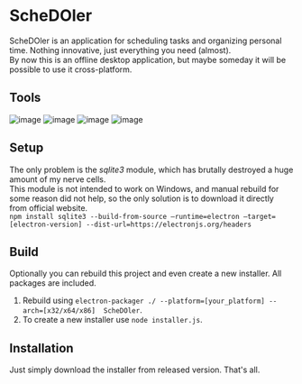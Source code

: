 # ScheDOler

ScheDOler is an application for scheduling tasks and organizing personal time. Nothing innovative, just everything you need (almost).   
By now this is an offline desktop application, but maybe someday it will be possible to use it cross-platform.

## Tools

![image](https://img.shields.io/badge/JavaScript-e09d28?style=for-the-badge&logo=javascript&logoColor=white) 
![image](https://img.shields.io/badge/Node.js-339933?style=for-the-badge&logo=nodedotjs&logoColor=white) 
![image](https://img.shields.io/badge/Electron-31374d?style=for-the-badge&logo=electron&logoColor=white) 
![image](https://img.shields.io/badge/SQLite-07405E?style=for-the-badge&logo=sqlite&logoColor=white) 

## Setup

The only problem is the _sqlite3_ module, which has brutally destroyed a huge amount of my nerve cells.   
This module is not intended to work on Windows, and manual rebuild for some reason did not help, so the only solution is to download it directly from official website.   
`npm install sqlite3 --build-from-source –runtime=electron –target=[electron-version] --dist-url=https://electronjs.org/headers`

## Build

Optionally you can rebuild this project and even create a new installer. All packages are included.   
1. Rebuild using `electron-packager ./ --platform=[your_platform] --arch=[x32/x64/x86]  ScheDOler`.   
2. To create a new installer use `node installer.js`.

## Installation

Just simply download the installer from released version. That's all.
